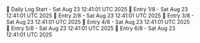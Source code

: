 📅 Daily Log Start - Sat Aug 23 12:41:01 UTC 2025
📌 Entry 1/8 - Sat Aug 23 12:41:01 UTC 2025
📌 Entry 2/8 - Sat Aug 23 12:41:01 UTC 2025
📌 Entry 3/8 - Sat Aug 23 12:41:01 UTC 2025
📌 Entry 4/8 - Sat Aug 23 12:41:01 UTC 2025
📌 Entry 5/8 - Sat Aug 23 12:41:01 UTC 2025
📌 Entry 6/8 - Sat Aug 23 12:41:01 UTC 2025
